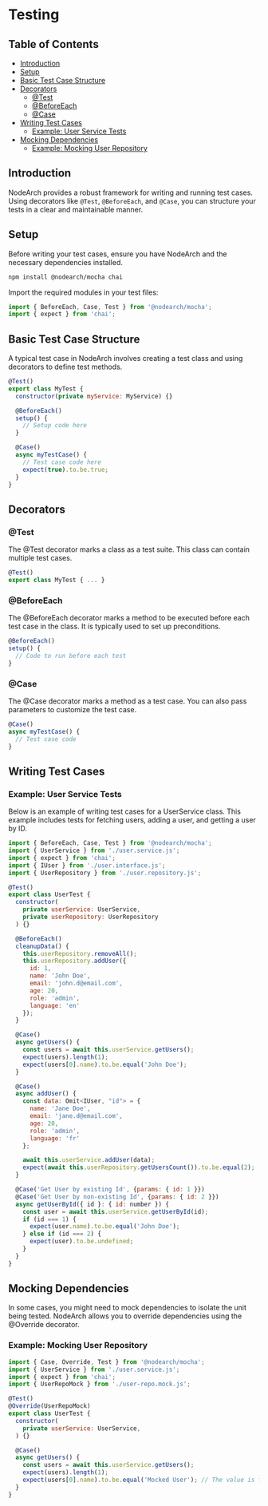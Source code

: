 # Testing

## Table of Contents

- [Introduction](#introduction)
- [Setup](#setup)
- [Basic Test Case Structure](#basic-test-case-structure)
- [Decorators](#decorators)
  - [@Test](#test)
  - [@BeforeEach](#beforeeach)
  - [@Case](#case)
- [Writing Test Cases](#writing-test-cases)
  - [Example: User Service Tests](#example-user-service-tests)
- [Mocking Dependencies](#mocking-dependencies)
  - [Example: Mocking User Repository](#example-mocking-user-repository)

## Introduction

NodeArch provides a robust framework for writing and running test cases. Using decorators like `@Test`, `@BeforeEach`, and `@Case`, you can structure your tests in a clear and maintainable manner.

## Setup

Before writing your test cases, ensure you have NodeArch and the necessary dependencies installed.

```sh
npm install @nodearch/mocha chai
```

Import the required modules in your test files:

```javascript
import { BeforeEach, Case, Test } from '@nodearch/mocha';
import { expect } from 'chai';
```

## Basic Test Case Structure

A typical test case in NodeArch involves creating a test class and using decorators to define test methods.

```javascript
@Test()
export class MyTest {
  constructor(private myService: MyService) {}

  @BeforeEach()
  setup() {
    // Setup code here
  }

  @Case()
  async myTestCase() {
    // Test case code here
    expect(true).to.be.true;
  }
}

```

## Decorators

### @Test

The @Test decorator marks a class as a test suite. This class can contain multiple test cases.

```javascript
@Test()
export class MyTest { ... }
```

### @BeforeEach

The @BeforeEach decorator marks a method to be executed before each test case in the class. It is typically used to set up preconditions.

```javascript
@BeforeEach()
setup() {
  // Code to run before each test
}
```

### @Case

The @Case decorator marks a method as a test case. You can also pass parameters to customize the test case.

```javascript
@Case()
async myTestCase() {
  // Test case code
}
```

## Writing Test Cases

### Example: User Service Tests
Below is an example of writing test cases for a UserService class. This example includes tests for fetching users, adding a user, and getting a user by ID.

```javascript
import { BeforeEach, Case, Test } from '@nodearch/mocha';
import { UserService } from './user.service.js';
import { expect } from 'chai';
import { IUser } from './user.interface.js';
import { UserRepository } from './user.repository.js';

@Test()
export class UserTest {
  constructor(
    private userService: UserService,
    private userRepository: UserRepository
  ) {}

  @BeforeEach()
  cleanupData() {
    this.userRepository.removeAll();
    this.userRepository.addUser({
      id: 1,
      name: 'John Doe',
      email: 'john.d@email.com',
      age: 20,
      role: 'admin',
      language: 'en'
    });
  }

  @Case()
  async getUsers() {
    const users = await this.userService.getUsers();
    expect(users).length(1);
    expect(users[0].name).to.be.equal('John Doe');
  }

  @Case()
  async addUser() {
    const data: Omit<IUser, "id"> = {
      name: 'Jane Doe',
      email: 'jane.d@email.com',
      age: 20,
      role: 'admin',
      language: 'fr'
    };

    await this.userService.addUser(data);
    expect(await this.userRepository.getUsersCount()).to.be.equal(2);
  }

  @Case('Get User by existing Id', {params: { id: 1 }})
  @Case('Get User by non-existing Id', {params: { id: 2 }})
  async getUserById({ id }: { id: number }) {
    const user = await this.userService.getUserById(id);
    if (id === 1) {
      expect(user.name).to.be.equal('John Doe');
    } else if (id === 2) {
      expect(user).to.be.undefined;
    }
  }
}
```

## Mocking Dependencies

In some cases, you might need to mock dependencies to isolate the unit being tested. NodeArch allows you to override dependencies using the @Override decorator.

### Example: Mocking User Repository

```javascript
import { Case, Override, Test } from '@nodearch/mocha';
import { UserService } from './user.service.js';
import { expect } from 'chai';
import { UserRepoMock } from './user-repo.mock.js';

@Test()
@Override(UserRepoMock)
export class UserTest {
  constructor(
    private userService: UserService,
  ) {}

  @Case()
  async getUsers() {
    const users = await this.userService.getUsers();
    expect(users).length(1);
    expect(users[0].name).to.be.equal('Mocked User'); // The value is from UserRepoMock
  }
}
```